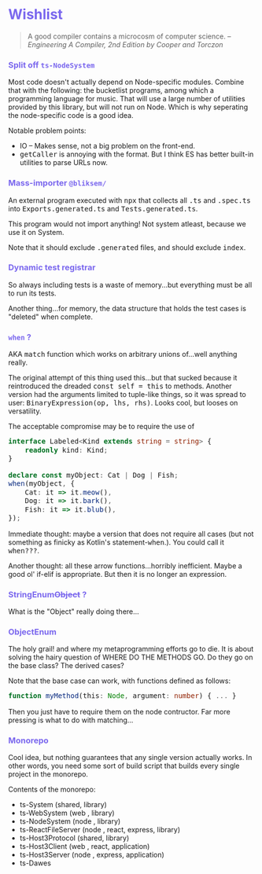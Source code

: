 <style>
h1, h2, h3 { color: mediumslateblue }
code       { font-size: 14px        }
</style>

# Wishlist

> A good compiler contains a microcosm of computer science. &ndash; _Engineering A Compiler, 2nd Edition by Cooper and Torczon_


### Split off `ts-NodeSystem`

Most code doesn't actually depend on Node-specific modules. Combine that with the following: the bucketlist programs, among which a programming language for music. That will use a large number of utilities provided by this library, but will not run on Node. Which is why seperating the node-specific code is a good idea.

Notable problem points:
* IO &ndash; Makes sense, not a big problem on the front-end.
* `getCaller` is annoying with the format. But I think ES has better built-in utilities to parse URLs now. 

### Mass-importer `@bliksem/`

An external program executed with `npx` that collects all `.ts` and `.spec.ts` into `Exports.generated.ts` and `Tests.generated.ts`.

This program would not import anything! Not system atleast, because we use it on System.

Note that it should exclude `.generated` files, and should exclude `index`.

### Dynamic test registrar

So always including tests is a waste of memory...but everything must be all to run its tests. 

Another thing...for memory, the data structure that holds the test cases is "deleted" when complete. 


### `when` &quest;

AKA `match` function which works on arbitrary unions of...well anything really. 

The original attempt of this thing used this...but that sucked because it reintroduced the dreaded `const self = this` to methods. Another version had the arguments limited to tuple-like things, so it was spread to user: `BinaryExpression(op, lhs, rhs)`. Looks cool, but looses on versatility. 

The acceptable compromise may be to require the use of 
```ts
interface Labeled<Kind extends string = string> {
    readonly kind: Kind;
}

declare const myObject: Cat | Dog | Fish;
when(myObject, {
    Cat: it => it.meow(),
    Dog: it => it.bark(),
    Fish: it => it.blub(),
});


```

Immediate thought: maybe a version that does not require all cases (but not something as finicky as Kotlin's statement-`when`.). You could call it `when???`.

Another thought: all these arrow functions...horribly inefficient. Maybe a good ol' if-elif is appropriate. But then it is no longer an expression.


### StringEnum~~Object~~ &quest;

What is the "Object" really doing there...

### ObjectEnum

The holy grail! and where my metaprogramming efforts go to die. It is about solving the hairy question of WHERE DO THE METHODS GO. Do they go on the base class? The derived cases? 

Note that the base case can work, with functions defined as follows:
```ts
function myMethod(this: Node, argument: number) { ... }
```
Then you just have to require them on the node contructor. Far more pressing is what to do with matching...

### Monorepo

Cool idea, but nothing guarantees that any single version actually works. In other words, you need some sort of build script that builds every single project in the monorepo. 

Contents of the monorepo:
* ts-System           (shared,        library)
* ts-WebSystem        (web   ,        library)
* ts-NodeSystem       (node  ,        library)
* ts-ReactFileServer  (node  , react, express, library)
* ts-Host3Protocol    (shared,        library)
* ts-Host3Client      (web   , react, application)
* ts-Host3Server      (node  , express, application)
* ts-Dawes
